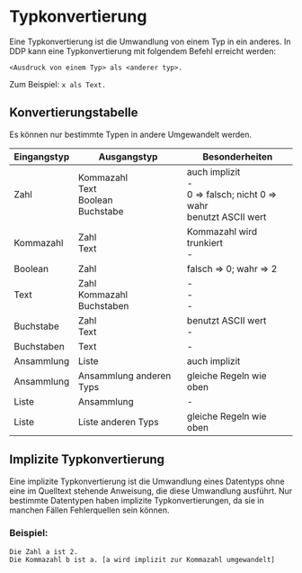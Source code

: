 # Typkonvertierung
Eine Typkonvertierung ist die Umwandlung von einem Typ in ein anderes. In DDP kann eine Typkonvertierung mit folgendem Befehl erreicht werden:

```
<Ausdruck von einem Typ> als <anderer typ>.
```

Zum Beispiel: `x als Text.`

## Konvertierungstabelle
Es können nur bestimmte Typen in andere Umgewandelt werden.

| Eingangstyp | Ausgangstyp | Besonderheiten |
|-------------|-------------|----------------|
| Zahl | Kommazahl <br> Text <br> Boolean <br> Buchstabe | auch implizit <br>-<br> 0 => falsch; nicht 0 => wahr <br> benutzt ASCII wert |
| Kommazahl | Zahl <br> Text | Kommazahl wird trunkiert <br> - |
| Boolean | Zahl | falsch => 0; wahr => 2 |
| Text | Zahl <br> Kommazahl <br> Buchstaben | -<br>-<br>-<br> |
| Buchstabe | Zahl <br> Text | benutzt ASCII wert <br> - |
| Buchstaben | Text | - |
| Ansammlung | Liste | auch implizit |
| Ansammlung | Ansammlung anderen Typs | gleiche Regeln wie oben |
| Liste | Ansammlung | - |
| Liste | Liste anderen Typs | gleiche Regeln wie oben |

## Implizite Typkonvertierung
Eine implizite Typkonvertierung ist die Umwandlung eines Datentyps ohne eine im Quelltext stehende Anweisung, die diese Umwandlung ausführt. Nur bestimmte Datentypen haben implizite Typkonvertierungen, da sie in manchen Fällen Fehlerquellen sein können.

### Beispiel:
```
Die Zahl a ist 2.
Die Kommazahl b ist a. [a wird implizit zur Kommazahl umgewandelt]
```